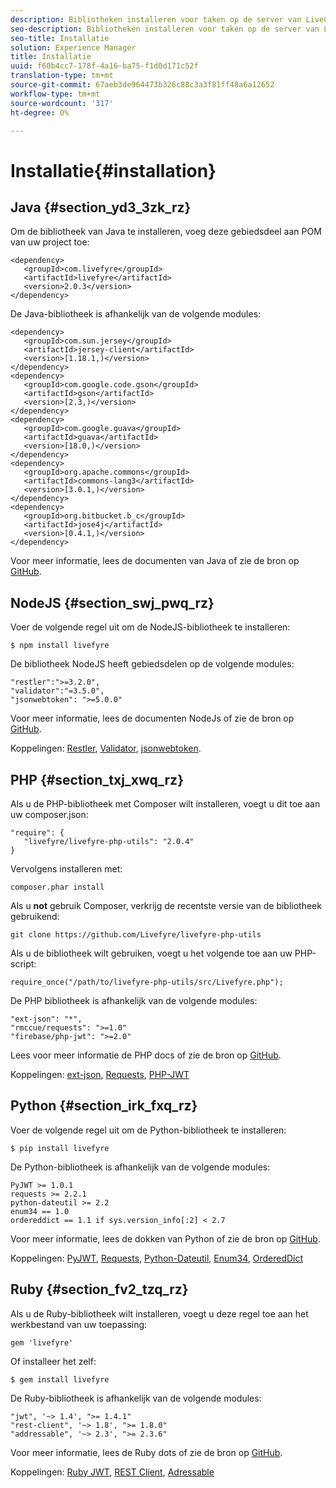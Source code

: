 ```yaml
---
description: Bibliotheken installeren voor taken op de server van LiveCyre
seo-description: Bibliotheken installeren voor taken op de server van LiveCyre
seo-title: Installatie
solution: Experience Manager
title: Installatie
uuid: f60b4cc7-178f-4a16-ba75-f1d0d171c52f
translation-type: tm+mt
source-git-commit: 67aeb3de964473b326c88c3a3f81ff48a6a12652
workflow-type: tm+mt
source-wordcount: '317'
ht-degree: 0%

---
```



# Installatie{#installation}


## Java {#section_yd3_3zk_rz}

Om de bibliotheek van Java te installeren, voeg deze gebiedsdeel aan POM van uw project toe:

```
<dependency> 
   <groupId>com.livefyre</groupId> 
   <artifactId>livefyre</artifactId> 
   <version>2.0.3</version> 
</dependency>
```

De Java-bibliotheek is afhankelijk van de volgende modules:

```
<dependency> 
   <groupId>com.sun.jersey</groupId> 
   <artifactId>jersey-client</artifactId> 
   <version>[1.18.1,)</version> 
</dependency> 
<dependency> 
   <groupId>com.google.code.gson</groupId> 
   <artifactId>gson</artifactId> 
   <version>[2.3,)</version> 
</dependency> 
<dependency> 
   <groupId>com.google.guava</groupId> 
   <artifactId>guava</artifactId> 
   <version>[18.0,)</version> 
</dependency> 
<dependency> 
   <groupId>org.apache.commons</groupId> 
   <artifactId>commons-lang3</artifactId> 
   <version>[3.0.1,)</version> 
</dependency> 
<dependency> 
   <groupId>org.bitbucket.b_c</groupId> 
   <artifactId>jose4j</artifactId> 
   <version>[0.4.1,)</version> 
</dependency> 
```

Voor meer informatie, lees de documenten van Java of zie de bron op [GitHub](https://github.com/Livefyre/livefyre-java-utils).

## NodeJS {#section_swj_pwq_rz}

Voer de volgende regel uit om de NodeJS-bibliotheek te installeren:

`$ npm install livefyre`

De bibliotheek NodeJS heeft gebiedsdelen op de volgende modules:

```
"restler":">=3.2.0", 
"validator":"=3.5.0", 
"jsonwebtoken": ">=5.0.0" 
```

Voor meer informatie, lees de documenten NodeJs of zie de bron op [GitHub](https://github.com/Livefyre/livefyre-nodejs-utils).

Koppelingen: [Restler](https://github.com/danwrong/restler), [Validator](https://www.npmjs.org/package/validator), [jsonwebtoken](https://github.com/auth0/node-jsonwebtoken).

## PHP {#section_txj_xwq_rz}

Als u de PHP-bibliotheek met Composer wilt installeren, voegt u dit toe aan uw composer.json:

```
"require": { 
   "livefyre/livefyre-php-utils": "2.0.4" 
}
```

Vervolgens installeren met:

```
composer.phar install 
```

Als u **not** gebruik Composer, verkrijg de recentste versie van de bibliotheek gebruikend:

```
git clone https://github.com/Livefyre/livefyre-php-utils 
```

Als u de bibliotheek wilt gebruiken, voegt u het volgende toe aan uw PHP-script:

```
require_once("/path/to/livefyre-php-utils/src/Livefyre.php"); 
```

De PHP bibliotheek is afhankelijk van de volgende modules:

```
"ext-json": "*", 
"rmccue/requests": ">=1.0" 
"firebase/php-jwt": ">=2.0" 
```

Lees voor meer informatie de PHP docs of zie de bron op [GitHub](https://github.com/Livefyre/livefyre-php-utils).

Koppelingen: [ext-json](https://php.net/manual/en/book.json.php), [Requests](https://github.com/rmccue/Requests/), [PHP-JWT](https://github.com/firebase/php-jwt/tree/v2.0.0)

## Python {#section_irk_fxq_rz}

Voer de volgende regel uit om de Python-bibliotheek te installeren:

`$ pip install livefyre`

De Python-bibliotheek is afhankelijk van de volgende modules:

```
PyJWT >= 1.0.1  
requests >= 2.2.1  
python-dateutil >= 2.2  
enum34 == 1.0  
ordereddict == 1.1 if sys.version_info[:2] < 2.7 
```

Voor meer informatie, lees de dokken van Python of zie de bron op [GitHub](https://github.com/Livefyre/livefyre-python-utils).

Koppelingen: [PyJWT](https://github.com/progrium/pyjwt), [Requests](https://github.com/kennethreitz/requests), [Python-Dateutil](https://pypi.python.org/pypi/python-dateutil), [Enum34](https://pypi.python.org/pypi/enum34), [OrderedDict](https://pypi.python.org/pypi/ordereddict)

## Ruby {#section_fv2_tzq_rz}

Als u de Ruby-bibliotheek wilt installeren, voegt u deze regel toe aan het werkbestand van uw toepassing:

```
gem 'livefyre' 
```

Of installeer het zelf:

`$ gem install livefyre`

De Ruby-bibliotheek is afhankelijk van de volgende modules:

```
"jwt", '~> 1.4', ">= 1.4.1"  
"rest-client", '~> 1.8', ">= 1.8.0"  
"addressable", '~> 2.3', ">= 2.3.6" 
```

Voor meer informatie, lees de Ruby dots of zie de bron op [GitHub](https://github.com/Livefyre/livefyre-ruby-utils).

Koppelingen: [Ruby JWT](https://github.com/firebase/php-jwt/tree/v2.0.0), [REST Client](https://github.com/rest-client/rest-client/), [Adressable](https://github.com/sporkmonger/addressable)
